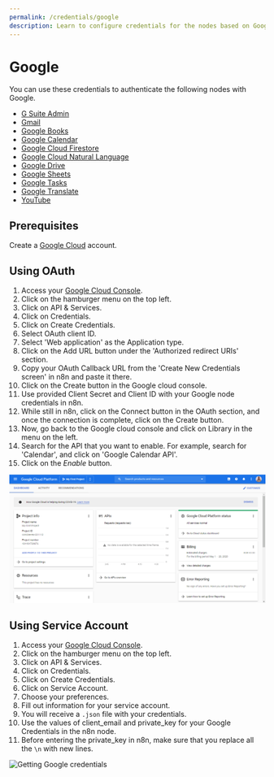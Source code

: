 ```yaml
---
permalink: /credentials/google
description: Learn to configure credentials for the nodes based on Google services in n8n
---
```


# Google

You can use these credentials to authenticate the following nodes with Google.
- [G Suite Admin](../../nodes-library/nodes/GSuiteAdmin/README.md)
- [Gmail](../../nodes-library/nodes/Gmail/README.md)
- [Google Books](../../nodes-library/nodes/GoogleBooks/README.md)
- [Google Calendar](../../nodes-library/nodes/GoogleCalendar/README.md)
- [Google Cloud Firestore](../../nodes-library/nodes/GoogleCloudFirestore/README.md)
- [Google Cloud Natural Language](../../nodes-library/nodes/GoogleCloudNaturalLanguage/README.md)
- [Google Drive](../../nodes-library/nodes/GoogleDrive/README.md)
- [Google Sheets](../../nodes-library/nodes/GoogleSheets/README.md)
- [Google Tasks](../../nodes-library/nodes/GoogleTasks/README.md)
- [Google Translate](../../nodes-library/nodes/GoogleTranslate/README.md)
- [YouTube](../../nodes-library/nodes/YouTube/README.md)


## Prerequisites

Create a [Google Cloud](https://cloud.google.com/) account.

<!-- ### API Key

1. Access your Google dashboard.
2. Click on your user icon on the top left.
3. Click on API & Services.
4. Click on Credentials.
5. Click on Create Credentials.
6. Click on API Key.
7. Use provided API Key with your Google node credentials in n8n.
![Getting Google credentials](https://i.imgur.com/r9KX5Gh.gif)  -->

## Using OAuth

1. Access your [Google Cloud Console](https://console.cloud.google.com).
2. Click on the hamburger menu on the top left.
3. Click on API & Services.
4. Click on Credentials.
5. Click on Create Credentials.
6. Select OAuth client ID.
7. Select 'Web application' as the Application type.
8. Click on the Add URL button under the 'Authorized redirect URIs' section.
9. Copy your OAuth Callback URL from the 'Create New Credentials screen' in n8n and paste it there.
10. Click on the Create button in the Google cloud console.
11. Use provided Client Secret and Client ID with your Google node credentials in n8n.
12. While still in n8n, click on the Connect button in the OAuth section, and once the connection is complete, click on the Create button.
13. Now, go back to the Google cloud console and click on Library in the menu on the left.
14. Search for the API that you want to enable. For example, search for 'Calendar', and click on 'Google Calendar API'.
15. Click on the *Enable* button.

![Getting Google credentials](./using-oauth-calendar.gif)


## Using Service Account

1. Access your [Google Cloud Console](https://console.cloud.google.com).
2. Click on the hamburger menu on the top left.
3. Click on API & Services.
4. Click on Credentials.
5. Click on Create Credentials.
6. Click on Service Account.
7. Choose your preferences.
8. Fill out information for your service account.
9. You will receive a `.json` file with your credentials.
10.  Use the values of client_email and private_key for your Google Credentials in the n8n node.
11.  Before entering the private_key in n8n, make sure that you replace all the `\n` with new lines.

![Getting Google credentials](./using-service-account.gif)
